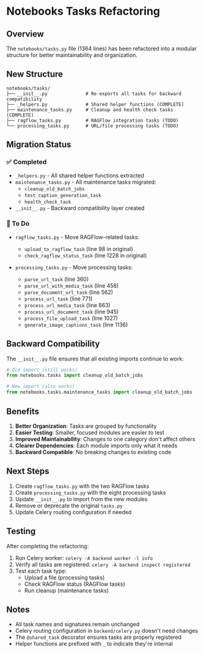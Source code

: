 # Notebooks Tasks Refactoring

## Overview

The `notebooks/tasks.py` file (1364 lines) has been refactored into a modular structure for better maintainability and organization.

## New Structure

```
notebooks/tasks/
├── __init__.py              # Re-exports all tasks for backward compatibility
├── _helpers.py              # Shared helper functions (COMPLETE)
├── maintenance_tasks.py     # Cleanup and health check tasks (COMPLETE)
├── ragflow_tasks.py         # RAGFlow integration tasks (TODO)
└── processing_tasks.py      # URL/file processing tasks (TODO)
```

## Migration Status

### ✅ Completed
- `_helpers.py` - All shared helper functions extracted
- `maintenance_tasks.py` - All maintenance tasks migrated:
  - `cleanup_old_batch_jobs`
  - `test_caption_generation_task`
  - `health_check_task`
- `__init__.py` - Backward compatibility layer created

### 🚧 To Do
- `ragflow_tasks.py` - Move RAGFlow-related tasks:
  - `upload_to_ragflow_task` (line 98 in original)
  - `check_ragflow_status_task` (line 1228 in original)

- `processing_tasks.py` - Move processing tasks:
  - `parse_url_task` (line 360)
  - `parse_url_with_media_task` (line 458)
  - `parse_document_url_task` (line 562)
  - `process_url_task` (line 771)
  - `process_url_media_task` (line 863)
  - `process_url_document_task` (line 945)
  - `process_file_upload_task` (line 1027)
  - `generate_image_captions_task` (line 1136)

## Backward Compatibility

The `__init__.py` file ensures that all existing imports continue to work:

```python
# Old import (still works)
from notebooks.tasks import cleanup_old_batch_jobs

# New import (also works)
from notebooks.tasks.maintenance_tasks import cleanup_old_batch_jobs
```

## Benefits

1. **Better Organization**: Tasks are grouped by functionality
2. **Easier Testing**: Smaller, focused modules are easier to test
3. **Improved Maintainability**: Changes to one category don't affect others
4. **Clearer Dependencies**: Each module imports only what it needs
5. **Backward Compatible**: No breaking changes to existing code

## Next Steps

1. Create `ragflow_tasks.py` with the two RAGFlow tasks
2. Create `processing_tasks.py` with the eight processing tasks
3. Update `__init__.py` to import from the new modules
4. Remove or deprecate the original `tasks.py`
5. Update Celery routing configuration if needed

## Testing

After completing the refactoring:

1. Run Celery worker: `celery -A backend worker -l info`
2. Verify all tasks are registered: `celery -A backend inspect registered`
3. Test each task type:
   - Upload a file (processing tasks)
   - Check RAGFlow status (RAGFlow tasks)
   - Run cleanup (maintenance tasks)

## Notes

- All task names and signatures remain unchanged
- Celery routing configuration in `backend/celery.py` doesn't need changes
- The `@shared_task` decorator ensures tasks are properly registered
- Helper functions are prefixed with `_` to indicate they're internal
